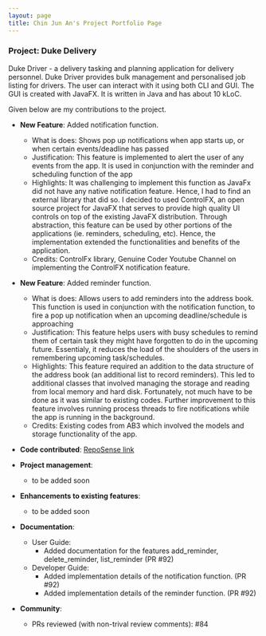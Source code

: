```yaml
---
layout: page
title: Chin Jun An's Project Portfolio Page
---
```


### Project: Duke Delivery

Duke Driver - a delivery tasking and planning application for delivery personnel. Duke Driver provides bulk management and personalised job listing for drivers. The user can interact with it using both CLI and GUI. The GUI is created with JavaFX. It is written in Java and has about 10 kLoC.

Given below are my contributions to the project.

* **New Feature**: Added notification function.
    * What is does: Shows pop up notifications when app starts up, or when certain events/deadline has passed
    * Justification: This feature is implemented to alert the user of any events from the app. It is used in conjunction with the reminder and scheduling function of the app
    * Highlights: It was challenging to implement this function as JavaFx did not have any native notification feature. Hence, I had to find an external library that did so. I decided to used ControlFX, an open source project for JavaFX that serves to provide high quality UI controls on top of the existing JavaFX distribution. Through abstraction, this feature can be used by other portions of the applications (ie. reminders, scheduling, etc). Hence, the implementation extended the functionalities and benefits of the application.
    * Credits: ControlFx library, Genuine Coder Youtube Channel on implementing the ControlFX notification feature.

* **New Feature**: Added reminder function.
    * What is does: Allows users to add reminders into the address book. This function is used in conjunction with the notification function, to fire a pop up notification when an upcoming deadline/schedule is approaching
    * Justification: This feature helps users with busy schedules to remind them of certain task they might have forgotten to do in the upcoming future. Essentialy, it reduces the load of the shoulders of the users in remembering upcoming task/schedules.
    * Highlights: This feature required an addition to the data structure of the address book (an additional list to record reminders). This led to additional classes that involved managing the storage and reading from local memory and hard disk. Fortunately, not much have to be done as it was similar to existing codes. Further improvement to this feature involves running process threads to fire notifications while the app is running in the background.
    * Credits: Existing codes from AB3 which involved the models and storage functionality of the app.

* **Code contributed**: [RepoSense link]()

* **Project management**:
  * to be added soon

* **Enhancements to existing features**:
  * to be added soon

* **Documentation**:
  * User Guide:
    * Added documentation for the features add_reminder, delete_reminder, list_reminder (PR #92)
  * Developer Guide:
    * Added implementation details of the notification function. (PR #92)
    * Added implementation details of the reminder function. (PR #92)

* **Community**:
  * PRs reviewed (with non-trival review comments): #84

